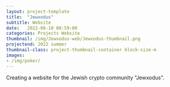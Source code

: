 ```yaml
---
layout: project-template
title:  "Jewxodus"
subtitle: Website
date:   2022-08-10 00:59:00
categories: Projects Website
thumbnail: /img/Jewxodus-web/Jewxodus-thumbnail.png
projectend: 2022 summer
thumbnail-class: project-thumbnail-container block-size-m
images:
- /img/poker/
---
```


Creating a website for the Jewish crypto community "Jewxodus".